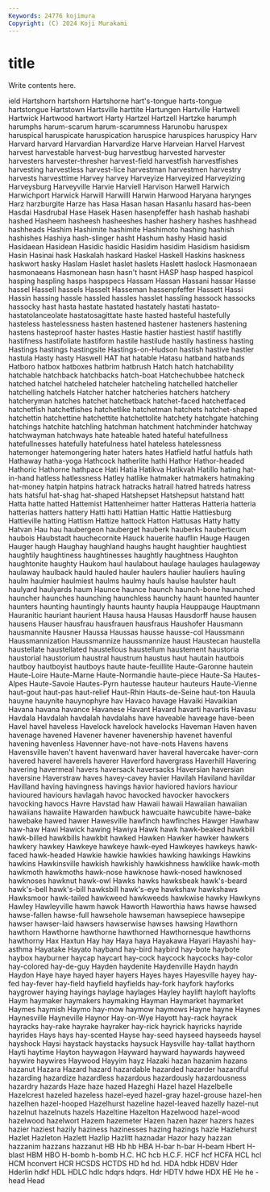 ```yaml
---
Keywords: 24776 kojimura
Copyright: (C) 2024 Koji Murakami
---
```


# title

Write contents here.



ield
Hartshorn hartshorn Hartshorne hart's-tongue harts-tongue hartstongue Hartstown Hartsville harttite Hartungen
Hartville Hartwell Hartwick Hartwood hartwort Harty Hartzel Hartzell Hartzke harumph
harumphs harum-scarum harum-scarumness Harunobu haruspex haruspical haruspicate haruspication haruspice haruspices
haruspicy Harv Harvard harvard Harvardian Harvardize Harve Harveian Harvel Harvest
harvest harvestable harvest-bug harvestbug harvested harvester harvesters harvester-thresher harvest-field harvestfish
harvestfishes harvesting harvestless harvest-lice harvestman harvestmen harvestry harvests harvesttime Harvey
harvey Harveyize Harveyized Harveyizing Harveysburg Harveyville Harvie Harviell Harvison Harwell
Harwich Harwichport Harwick Harwill Harwilll Harwin Harwood Haryana harynges Harz
harzburgite Harze has Hasa Hasan hasan Hasanlu hasard has-been Hasdai
Hasdrubal Hase Hasek Hasen hasenpfeffer hash hashab hashabi hashed Hasheem
hasheesh hasheeshes hasher hashery hashes hashhead hashheads Hashim Hashimite hashimite
Hashimoto hashing hashish hashishes Hashiya hash-slinger hasht Hashum hashy Hasid
hasid Hasidaean Hasidean Hasidic hasidic Hasidim hasidim Hasidism hasidism Hasin
Hasinai hask Haskalah haskard Haskel Haskell Haskins haskness haskwort hasky
Haslam Haslet haslet haslets Haslett haslock Hasmonaean hasmonaeans Hasmonean hasn
hasn't hasnt HASP hasp hasped haspicol hasping haspling hasps haspspecs
Hassam Hassan Hassani hassar Hasse hassel Hassell hassels Hasselt Hasseman
hassenpfeffer Hassett Hassi Hassin hassing hassle hassled hassles hasslet hassling
hassock hassocks hassocky hast hasta hastate hastated hastately hastati hastato-
hastatolanceolate hastatosagittate haste hasted hasteful hastefully hasteless hastelessness hasten hastened
hastener hasteners hastening hastens hasteproof haster hastes Hastie hastier hastiest
hastif hastifly hastifness hastifoliate hastiform hastile hastilude hastily hastiness hasting
Hastings hastings hastingsite Hastings-on-Hudson hastish hastive hastler hastula Hasty hasty
Haswell HAT hat hatable Hatasu hatband hatbands Hatboro hatbox hatboxes
hatbrim hatbrush Hatch hatch hatchability hatchable hatchback hatchbacks hatch-boat Hatchechubbee
hatcheck hatched hatchel hatcheled hatcheler hatcheling hatchelled hatcheller hatchelling hatchels
Hatcher hatcher hatcheries hatchers hatchery hatcheryman hatches hatchet hatchetback hatchet-faced
hatchetfaced hatchetfish hatchetfishes hatchetlike hatchetman hatchets hatchet-shaped hatchettin hatchettine hatchettite
hatchettolite hatchety hatchgate hatching hatchings hatchite hatchling hatchman hatchment hatchminder
hatchway hatchwayman hatchways hate hateable hated hateful hatefullness hatefullnesses hatefully
hatefulness hatel hateless hatelessness hatemonger hatemongering hater haters hates Hatfield
hatful hatfuls hath Hathaway hatha-yoga Hathcock hatherlite hathi Hathor Hathor-headed
Hathoric Hathorne hathpace Hati Hatia Hatikva Hatikvah Hatillo hating hat-in-hand
hatless hatlessness Hatley hatlike hatmaker hatmakers hatmaking hat-money hatpin hatpins
hatrack hatracks hatrail hatred hatreds hatress hats hatsful hat-shag hat-shaped
Hatshepset Hatshepsut hatstand hatt Hatta hatte hatted Hattemist Hattenheimer hatter
Hatteras Hatteria hatteria hatterias hatters hattery Hatti hatti Hattian Hattic
Hattie Hattiesburg Hattieville hatting Hattism Hattize hattock Hatton Hattusas Hatty
hatty Hatvan Hau hau haubergeon hauberget hauberk hauberks hauberticum haubois
Haubstadt hauchecornite Hauck hauerite hauflin Hauge Haugen Hauger haugh Haughay
haughland haughs haught haughtier haughtiest haughtily haughtiness haughtinesses haughtly haughtness
Haughton haughtonite haughty Haukom haul haulabout haulage haulages haulageway haulaway
haulback hauld hauled hauler haulers haulier hauliers hauling haulm haulmier
haulmiest haulms haulmy hauls haulse haulster hault haulyard haulyards haum
Haunce haunce haunch haunch-bone haunched hauncher haunches haunching haunchless haunchy
haunt haunted haunter haunters haunting hauntingly haunts haunty haupia Hauppauge
Hauptmann Hauranitic hauriant haurient Hausa hausa Hausas Hausdorff hause hausen
hausens Hauser hausfrau hausfrauen hausfraus Haushofer Hausmann hausmannite Hausner Haussa
Haussas hausse hausse-col Haussmann Haussmannization Haussmannize haussmannize haust Haustecan haustella
haustellate haustellated haustellous haustellum haustement haustoria haustorial haustorium haustral haustrum
haustus haut hautain hautbois hautboy hautboyist hautboys haute haute-feuillite Haute-Garonne
hautein Haute-Loire Haute-Marne Haute-Normandie haute-piece Haute-Sa Hautes-Alpes Haute-Savoie Hautes-Pyrn hautesse
hauteur hauteurs Haute-Vienne haut-gout haut-pas haut-relief Haut-Rhin Hauts-de-Seine haut-ton Hauula
hauyne hauynite hauynophyre hav Havaco havage Havaiki Havaikian Havana havana
havance Havanese Havant Havard havarti havartis Havasu Havdala Havdalah havdalah
havdalahs have haveable haveage have-been Havel havel haveless Havelock havelock
havelocks Haveman Haven haven havenage havened Havener havener havenership havenet
havenful havening havenless Havenner have-not have-nots Havens havens Havensville haven't
havent havenward haver haveral havercake haver-corn havered haverel haverels haverer
Haverford havergrass Haverhill Havering havering havermeal havers haversack haversacks Haversian
haversian haversine Haverstraw haves havey-cavey havier Havilah Haviland havildar Havilland
having havingness havings havior haviored haviors haviour havioured haviours havlagah
havoc havocked havocker havockers havocking havocs Havre Havstad haw Hawaii
hawaii Hawaiian hawaiian hawaiians hawaiite Hawarden hawbuck hawcuaite hawcubite hawe-bake
hawebake hawed hawer Hawesville hawfinch hawfinches Hawger Hawhaw haw-haw Hawi
Hawick hawing Hawiya Hawk hawk hawk-beaked hawkbill hawk-billed hawkbills hawkbit
hawked Hawken Hawker hawker hawkers hawkery hawkey Hawkeye hawkeye hawk-eyed
Hawkeyes hawkeys hawk-faced hawk-headed Hawkie hawkie hawkies hawking hawkings Hawkins
hawkins Hawkinsville hawkish hawkishly hawkishness hawklike hawk-moth hawkmoth hawkmoths hawk-nose
hawknose hawk-nosed hawknosed hawknoses hawknut hawk-owl Hawks hawks hawksbeak hawk's-beard
hawk's-bell hawk's-bill hawksbill hawk's-eye hawkshaw hawkshaws Hawksmoor hawk-tailed hawkweed hawkweeds
hawkwise hawky Hawkyns Hawley Hawleyville hawm hawok Haworth Haworthia haws
hawse hawsed hawse-fallen hawse-full hawsehole hawseman hawsepiece hawsepipe hawser hawser-laid
hawsers hawserwise hawses hawsing Hawthorn hawthorn Hawthorne hawthorne hawthorned Hawthornesque
hawthorns hawthorny Hax Haxtun Hay hay Haya haya Hayakawa Hayari
Hayashi hay-asthma Hayatake Hayato hayband hay-bird haybird hay-bote haybote haybox
hayburner haycap haycart hay-cock haycock haycocks hay-color hay-colored hay-de-guy Hayden
haydenite Haydenville Haydn haydn Haydon Haye haye hayed hayer hayers
Hayes hayes Hayesville hayey hay-fed hay-fever hay-field hayfield hayfields hay-fork
hayfork hayforks haygrower haying hayings haylage haylages Hayley haylift hayloft
haylofts Haym haymaker haymakers haymaking Hayman Haymarket haymarket Haymes haymish
Haymo hay-mow haymow haymows Hayne hayne Haynes Haynesville Hayneville Haynor
Hay-on-Wye Hayott hay-rack hayrack hayracks hay-rake hayrake hayraker hay-rick hayrick
hayricks hayride hayrides Hays hays hay-scented Hayse hay-seed hayseed hayseeds
haysel hayshock Haysi haystack haystacks haysuck Haysville hay-tallat haythorn Hayti
haytime Hayton haywagon Hayward hayward haywards hayweed haywire haywires Haywood
Hayyim hayz Hazaki hazan hazanim hazans hazanut Hazara Hazard hazard
hazardable hazarded hazarder hazardful hazarding hazardize hazardless hazardous hazardously hazardousness
hazardry hazards Haze haze hazed Hazeghi Hazel hazel Hazelbelle Hazelcrest
hazeled hazeless hazel-eyed hazel-gray hazel-grouse hazel-hen hazelhen hazel-hooped Hazelhurst hazeline
hazel-leaved hazelly hazel-nut hazelnut hazelnuts hazels Hazeltine Hazelton Hazelwood hazel-wood
hazelwood hazelwort Hazem hazemeter Hazen hazen hazer hazers hazes hazier
haziest hazily haziness hazinesses hazing hazings hazle Hazlehurst Hazlet Hazleton
Hazlett Hazlip Hazlitt haznadar Hazor hazy hazzan hazzanim hazzans hazzanut
HB Hb hb HBA H-bar h-bar H-beam Hbert H-blast HBM
HBO H-bomb h-bomb H.C. HC hcb H.C.F. HCF hcf HCFA
HCL hcl HCM hconvert HCR HCSDS HCTDS HD hd hd.
HDA hdbk HDBV Hder Hderlin hdkf HDL HDLC hdlc hdqrs
hdqrs. Hdr HDTV hdwe HDX HE He he -head Head
